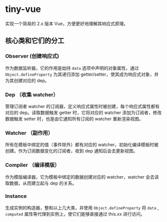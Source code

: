 # tiny-vue
实现一个简易的 2.x 版本 Vue，方便更好地理解其响应式原理。

## 核心类和它们的分工
### Observer  (创建响应式)

作为数据监听器，它的作用是劫持 `data` 选项中声明的对象属性，通过 `Object.defineProperty` 为其递归添加 getter/setter，使其成为响应式对象，并为其创建对应的 dep。

### Dep （收集 watcher）

管理订阅者 watcher 的订阅器，定义响应式属性时被创建，每个响应式属性都有对应的 dep。读取数据触发 getter 时，它将对应的 watcher 添加为订阅者，修改数据触发 setter 时，也是由它通知所有订阅的 watcher 重新渲染视图。

### Watcher （副作用）

所有在模板中绑定的值（事件除外）都有对应的 watcher，初始化编译模板时被创建。作为订阅数据变化的订阅者，收到 dep 通知后会去更新视图。

### Compiler  （编译模版）

作为模版编译器，它为模板中绑定的数据创建对应的 watcher，watcher 会去读取数据，从而建立起与 dep 的关系。

### Instance

生成实例的构造器，整和以上几大类，并使用  `Object.defineProperty` 将 `data` , `computed` 属性等代理到实例上，使它们能够直接通过 this.xx 进行访问。
